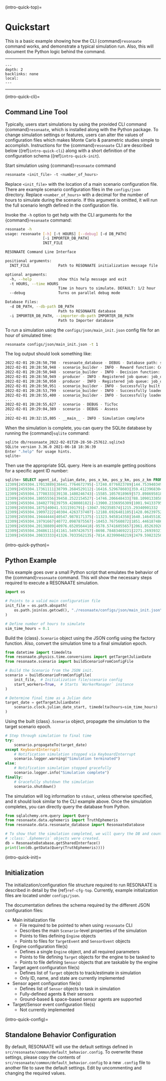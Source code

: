 (intro-quick-top)=

# Quickstart

This is a basic example showing how the CLI {command}`resonaate` command works, and demonstrate a typical simulation run.
Also, this will document the Python logic behind the command.

______________________________________________________________________

<!-- TOC formatted for sphinx -->

```{contents} Table of Contents
---
depth: 2
backlinks: none
local:
---
```

______________________________________________________________________

(intro-quick-cli)=

## Command Line Tool

Typically, users start simulations by using the provided CLI command {command}`resonaate`, which is installed along with the Python package.
To change simulation settings or features, users can alter the values of configuration files which makes Monte Carlo & parametric studies simple to accomplish.
Instructions for the {command}`resonaate` CLI are described below ({ref}`intro-quick-cli`) along with a short definition of the configuration schema ({ref}`intro-quick-init`).

Start simulation using {command}`resonaate` command

```bash
resonaate <init_file> -t <number_of_hours>
```

Replace `<init_file>` with the location of a main scenario configuration file.
There are example scenario configuration files in the `configs/json` directory.
Replace `<number_of_hours>` with a decimal for the number of hours to simulate during the scenario.
If this argument is omitted, it will run the full scenario length defined in the configuration file.

Invoke the `-h` option to get help with the CLI arguments for the {command}`resonaate` command:

```bash
resonaate -h
usage: resonaate [-h] [-t HOURS] [--debug] [-d DB_PATH]
                 [-i IMPORTER_DB_PATH]
                 INIT_FILE

RESONAATE Command Line Interface

positional arguments:
  INIT_FILE             Path to RESONAATE initialization message file

optional arguments:
  -h, --help            show this help message and exit
  -t HOURS, --time HOURS
                        Time in hours to simulate. DEFAULT: 1/2 hour
  --debug               Turns on parallel debug mode

Database Files:
  -d DB_PATH, --db-path DB_PATH
                        Path to RESONAATE database
  -i IMPORTER_DB_PATH, --importer-db-path IMPORTER_DB_PATH
                        Path to Importer database
```

To run a simulation using the `configs/json/main_init.json` config file for an hour of simulated time:

```bash
resonaate configs/json/main_init.json -t 1
```

The log output should look something like:

```bash
2022-02-01 20:28:50,798 - resonaate_database - DEBUG - Database path: sqlite:////path/to/resonaate/db/resonaate_2022-02-01T20-28-50-257612.sqlite3
2022-02-01 20:28:50,948 - scenario_builder - INFO - Reward function: CostConstrainedReward
2022-02-01 20:28:50,948 - scenario_builder - INFO - Decision function: MunkresDecision
2022-02-01 20:28:50,949 - producer - INFO - Registered job queue: job_queue_b910c761-e41b-4dea-a7e4-7cd2c01689bc
2022-02-01 20:28:50,950 - producer - INFO - Registered job queue: job_queue_2b2d9086-419d-469d-9260-1834cdab183b
2022-02-01 20:28:50,951 - scenario_builder - INFO - Successfully built tasking engine: CentralizedTaskingEngine
2022-02-01 20:28:53,799 - scenario_builder - INFO - Successfully loaded 69 target agents
2022-02-01 20:28:55,400 - scenario_builder - INFO - Successfully loaded 39 sensor agents
...
2022-02-01 20:28:55,627 - scenario - DEBUG - TicToc
2022-02-01 20:29:04,389 - scenario - DEBUG - Assess
...
2022-02-01 20:32:15,805 - __main__ - INFO - Simulation complete
```

When the simulation is complete, you can query the SQLite database by running the {command}`sqlite` command:

```bash
sqlite db/resonaate_2022-02-01T20-28-50-257612.sqlite3
SQLite version 3.36.0 2021-06-18 18:36:39
Enter ".help" for usage hints.
sqlite>
```

Then use the appropriate SQL query. Here is an example getting positions for a specific agent ID number:

```sql
sqlite> SELECT agent_id, julian_date, pos_x_km, pos_y_km, pos_z_km FROM estimate_ephemerides WHERE agent_id = 12309 ;
12309|2459304.17013889|38441.7764672795|-17240.0776023789|144.753940349412
12309|2459304.17361111|38799.2684529112|-16416.529678603|359.412396830475
12309|2459304.17708333|39138.1480246743|-15585.1057018969|573.898695818384
12309|2459304.18055556|39458.2522154527|-14746.206648433|788.109013385852
12309|2459304.18402778|39759.4280081821|-13900.2336956309|1001.94133795875
12309|2459304.1875|40041.5311591791|-13047.592358574|1215.29340901332
12309|2459304.19097222|40304.4263737407|-12188.6926481105|1428.06239752209
12309|2459304.19444444|40547.9878171375|-11323.945814358|1640.14645518262
12309|2459304.19791667|40772.0987875567|-10453.767560872|1851.44618748607
12309|2459304.20138889|40976.6520564418|-9578.57416055657|2061.85263920182
12309|2459304.20486111|41161.5497426757|-8698.78483469221|2271.26939321229
12309|2459304.20833333|41326.7033562135|-7814.82399048219|2479.59823250741
```

(intro-quick-python)=

## Python Example

This example goes over a small Python script that emulates the behavior of the {command}`resonaate` command.
This will show the necessary steps required to execute a RESONAATE simulation.

```python
import os

# Points to a valid main configuration file
init_file = os.path.abspath(
    os.path.join(os.getcwd(), "./resonaate/configs/json/main_init.json")
)

# Define number of hours to simulate
sim_time_hours = 0.1
```

Build the {class}`.Scenario` object using the JSON config using the factory function.
Also, convert the simulation time to a final simulation epoch.

```python
from datetime import timedelta
from resonaate.physics.time.conversions import getTargetJulianDate
from resonaate.scenario import buildScenarioFromConfigFile

# Build the Scenario from the JSON init.
scenario = buildScenarioFromConfigFile(
    init_file,  # Initialization file/scenario config
    start_workers=True,  # Starts `WorkerManager` instance
)

# Determine final time as a Julian date
target_date = getTargetJulianDate(
    scenario.clock.julian_date_start, timedelta(hours=sim_time_hours)
)
```

Using the built {class}`.Scenario` object, propagate the simulation to the target scenario epoch.

```python
# Step through simulation to final time
try:
    scenario.propagateTo(target_date)
except KeyboardInterrupt:
    # Notification simulation stopped via KeyboardInterrupt
    scenario.logger.warning("Simulation terminated")
else:
    # Notification simulation stopped gracefully
    scenario.logger.info("Simulation complete")
finally:
    # Gracefully shutdown the simulation
    scenario.shutdown()
```

The simulation will log information to `stdout`, unless otherwise specified, and it should look similar to the CLI example above.
Once the simulation completes, you can directly query the database from Python.

```python
from sqlalchemy.orm.query import Query
from resonaate.data.ephemeris import TruthEphemeris
from resonaate.data.resonaate_database import ResonaateDatabase

# To show that the simulation completed, we will query the DB and count how many
# :class:`.Ephemeris` objects were created.
db = ResonaateDatabase.getSharedInterface()
print(len(db.getData(Query(TruthEphemeris))))
```

(intro-quick-init)=

## Initialization

The initialization/configuration file structure required to run RESONAATE is described in detail by the {ref}`ref-cfg-top`.
Currently, example initialization files are located under `configs/json`.

The documentation defines the schema required by the different JSON configuration files:

- Main initialization file
  - File required to be pointed to when using `resonaate` CLI
  - Describes the main `Scenario`-level properties of the simulation
  - Points to files defining `Engine` objects
  - Points to files for `TargetEvent` and `SensorEvent` objects
- Engine configuration file(s)
  - Defines a single `Engine` object, and all required parameters
  - Points to file defining `Target` objects for the engine to be tasked to
  - Points to file defining `Sensor` objects that are taskable by the engine
- Target agent configuration file(s)
  - Defines list of `Target` objects to track/estimate in simulation
  - Only ID, name, and state are currently implemented
- Sensor agent configuration file(s)
  - Defines list of `Sensor` objects to task in simulation
  - Fully-defined agents & their sensors
  - Ground-based & space-based sensor agents are supported
- Target/Sensor event configuration file(s)
  - Not currently implemented

(intro-quick-config)=

## Standalone Behavior Configuration

By default, RESONAATE will use the default settings defined in `src/resonaate/common/default_behavior.config`.
To overwrite these settings, please copy the contents of `src/resonaate/common/default_behavior.config` to a new `.config` file to another file to save the default settings.
Edit by uncommenting and changing the required values.
